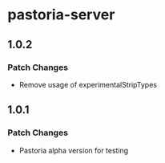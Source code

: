 # pastoria-server

## 1.0.2

### Patch Changes

- Remove usage of experimentalStripTypes

## 1.0.1

### Patch Changes

- Pastoria alpha version for testing
